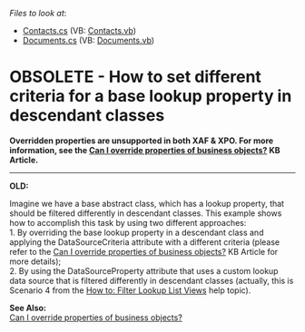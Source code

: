 <!-- default file list -->
*Files to look at*:

* [Contacts.cs](./CS/WinWebSolution.Module/Contacts.cs) (VB: [Contacts.vb](./VB/WinWebSolution.Module/Contacts.vb))
* [Documents.cs](./CS/WinWebSolution.Module/Documents.cs) (VB: [Documents.vb](./VB/WinWebSolution.Module/Documents.vb))
<!-- default file list end -->
# OBSOLETE - How to set different criteria for a base lookup property in descendant classes

**Overridden properties are unsupported in both XAF & XPO. For more information, see the <a href="https://www.devexpress.com/Support/Center/p/K18270">Can I override properties of business objects?</a> KB Article.**

----------------------

**OLD:**
<p>Imagine we have a base abstract class, which has a lookup property, that should be filtered differently in descendant classes. This example shows how to accomplish this task by using two different approaches:<br />
1. By overriding the base lookup property in a descendant class and applying the DataSourceCriteria attribute with a different criteria (please refer to the <a href="https://www.devexpress.com/Support/Center/p/K18270">Can I override properties of business objects?</a> KB Article for more details);<br />
2. By using the DataSourceProperty attribute that uses a custom lookup data source that is filtered differently in descendant classes (actually, this is  Scenario 4 from the <a href="http://documentation.devexpress.com/#Xaf/CustomDocument2681">How to: Filter Lookup List Views</a> help topic).</p><p><strong>See Also:</strong><br />
<a href="https://www.devexpress.com/Support/Center/p/K18270">Can I override properties of business objects?</a></p>

<br/>


